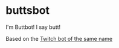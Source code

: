 # buttsbot

I'm Buttbot! I say butt!

Based on the [Twitch bot of the same name](https://www.twitch.tv/buttsbot/about)
